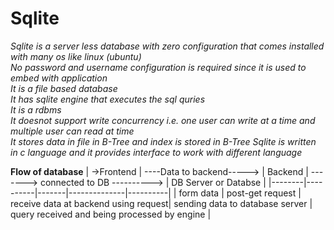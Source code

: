 # Sqlite
*Sqlite is a server less database with zero configuration that comes installed with many os like linux (ubuntu)*  
*No password and username configuration is required since it is used to embed with application*  
*It is a file based database*  
*It has sqlite engine that executes the sql quries*  
*It is a rdbms*  
*It doesnot support write concurrency i.e. one user can write at a time and multiple user can read at time*   
*It stores data in file in B-Tree and index is stored in B-Tree* 
*Sqlite is written in c language and it provides interface to work with different language*  

**Flow of database**
| ->Frontend | ----Data to backend-----> | Backend | -------> connected to DB ----------> | DB Server or Databse |
|--------|----------|-------|--------------|----------|
| form data | post-get request | receive data at backend using request| sending data to database server | query received and being processed by engine | 
